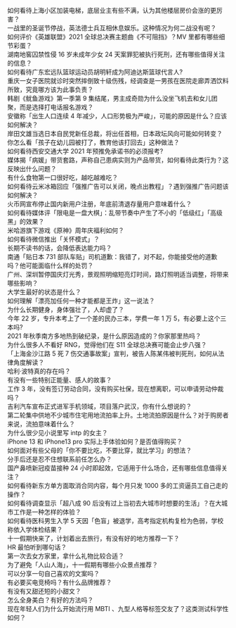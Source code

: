 如何看待上海小区加装电梯，底层业主有些不满，认为其他楼层房价会涨的更厉害？  
一战里的圣诞节停战，英法德士兵互相休息娱乐。这种情况为何二战没有呢？  
如何评价《英雄联盟》2021 全球总决赛主题曲《不可阻挡》？MV 里都有哪些细节彩蛋？  
湖南地窖囚禁性侵 16 岁未成年少女 24 天案罪犯被执行死刑，还有哪些值得关注的信息？  
如何看待广东宏远队篮球运动员胡明轩成为阿迪达斯篮球代言人?  
重庆一女子医院就诊时突然摔倒致十级伤残，经调查是一男孩在医院走廊弄洒饮料所致，究竟哪方该为此事负责？  
韩剧《鱿鱼游戏》第一季第 9 集结尾，男主成奇勋为什么没坐飞机去和女儿团聚，而是选择打电话报名游戏？  
安徽称「出生人口连续 4 年减少，人口形势极为严峻」，可能的原因是什么？应该如何解决？  
岸田文雄当选日本自民党新任总裁，将出任首相，日本政坛风向可能如何转变？  
你怎么看「孩子在幼儿园被打了，教育他该打回去」这种做法？  
如何看待西安交通大学 2021 年预推免承诺书的必须报考?  
媒体揭「病媛」带货套路，声称自己患病实则为产品带货，如何看待此类行为？这反映出什么问题？  
有什么食物第一口很好吃，越吃越难吃？  
如何看待云米冰箱回应「强推广告可以关闭，晚点出教程」？遇到强推广告问题该如何解决？  
火币网宣布停止国内新用户注册，年底前清退存量用户意味着什么？  
如何看待媒体评「限电是一盘大棋」：乱带节奏中产生了不小的「低级红」「高级黑」的效果？  
米哈游旗下游戏《原神》周年庆福利如何？  
如何看待微信推出「关怀模式」？  
长期不读书的话，会降低表达能力吗？  
南通「贴日本 731 部队车贴」司机道歉：我错了，对不起，你能接受他的道歉吗？他可能面临什么样的处罚？  
广州、深圳暂停国庆灯光秀，景观照明缩短亮灯时间，路灯照明适当调整，将带来哪些影响？  
大学生最好的状态是什么？  
如何理解「漂亮加任何一种才能都是王炸」这一说法？  
为什么长期健身，身体强壮了，人却虚了？  
今年 22 岁，专升本考上了一个差的民办三本，学费一年 1 万 5，有必要上这个三本吗?  
2021 年秋季南方多地热到破纪录，是什么原因造成的？你家那里热吗？  
为什么很多人不看好 RNG，觉得他们在 S11 全球总决赛可能会止步八强？  
「上海金沙江路 5 死 7 伤交通事故案」宣判，被告人陈某伟被判死刑，如何从法律角度解读？  
哈利·波特真的存在吗？  
有没有一些特别正能量、感人的故事？  
工作 3 年，没有签订劳动合同，没有购买社保，现在想离职，可以申请劳动仲裁吗？  
吉利汽车宣布正式进军手机领域，项目落户武汉，你有什么想说的？  
第二轮集中供地不少城市住宅用地流拍率上升。土地流拍原因是什么？对于购房者来说，流拍意味着什么？  
为什么很少见小说里写 intp 的女主？  
iPhone 13 和 iPhone13 pro 实际上手体验如何？是否值得购买？  
如何面对有些父母的「你不要比吃，不要比穿，就比学习」的想法？  
分手后还是忍不住想联系前任怎么办？  
国产鼻喷新冠疫苗接种 24 小时即起效，它适用于什么场合，还有哪些信息值得关注？  
如何看待新东方单方面取消合同内容，每个月只发 1000 多的工资逼员工自己走的操作？  
如何看待调查显示「超八成 90 后没有过上当初去大城市时想要的生活」？在大城市工作是一种怎样的体验？  
如何看待医科男生入学 5 天因「色盲」被退学，高考指定机构复检为色弱，学校称依入学体检结果？  
十一假期快来了，计划着出去旅行，有没有好的地方推荐一下？  
HR 最怕听到哪句话？  
第一次去女方家里，拿什么礼物比较合适？  
为了避免「人山人海」，十一假期有哪些小众景点推荐？  
可以分享一句自己喜欢的文案吗？  
有必要买电竞椅吗？有什么品牌推荐？  
有没有又甜还短的小甜文？  
怎么全身美白？有好的方法吗？  
现在年轻人们为什么开始流行用 MBTI 、九型人格等标签交友了？这类测试科学性如何？  
